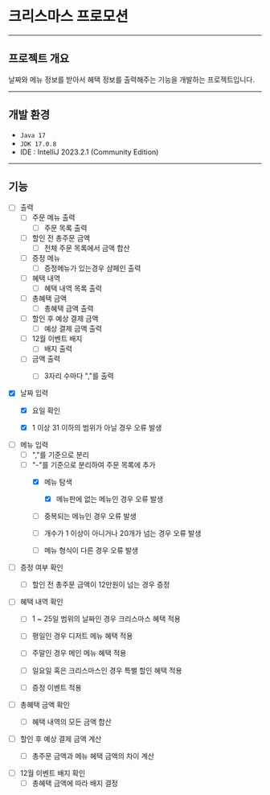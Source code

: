 # 크리스마스 프로모션

---

## 프로젝트 개요

날짜와 메뉴 정보를 받아서 혜택 정보를 출력해주는 기능을 개발하는 프로젝트입니다.

---

## 개발 환경

- ```Java 17```
- ```JDK 17.0.8```
- IDE : IntelliJ 2023.2.1 (Community Edition)

---

## 기능

- [ ] 출력
    - [ ] 주문 메뉴 출력
        - [ ] 주문 목록 출력
    - [ ] 할인 전 총주문 금액
        - [ ] 전체 주문 목록에서 금액 합산
    - [ ] 증정 메뉴
        - [ ] 증정메뉴가 있는경우 샴페인 출력
    - [ ] 혜택 내역
        - [ ] 혜택 내역 목록 출력
    - [ ] 총혜택 금액
        - [ ] 총혜택 금액 출력
    - [ ] 할인 후 예상 결제 금액
        - [ ] 예상 결제 금액 출력
    - [ ] 12월 이벤트 배지
        - [ ] 배지 출력
    - [ ] 금액 출력
        - [ ] 3자리 수마다 ","를 출력


- [x] 날짜 입력
    - [x] 요일 확인
    - [x] 1 이상 31 이하의 범위가 아닐 경우 오류 발생


- [ ] 메뉴 입력
    - [ ] ","를 기준으로 분리
    - [ ] "-"를 기준으로 분리하여 주문 목록에 추가
        - [x] 메뉴 탐색
          - [x] 메뉴판에 없는 메뉴인 경우 오류 발생
        - [ ] 중복되는 메뉴인 경우 오류 발생
        - [ ] 개수가 1 이상이 아니거나 20개가 넘는 경우 오류 발생
        - [ ] 메뉴 형식이 다른 경우 오류 발생


- [ ] 증정 여부 확인
    - [ ] 할인 전 총주문 금액이 12만원이 넘는 경우 증정


- [ ] 혜택 내역 확인
    - [ ] 1 ~ 25일 범위의 날짜인 경우 크리스마스 혜택 적용
    - [ ] 평일인 경우 디저트 메뉴 혜택 적용
    - [ ] 주말인 경우 메인 메뉴 혜택 적용
    - [ ] 일요일 혹은 크리스마스인 경우 특별 할인 혜택 적용
    - [ ] 증정 이벤트 적용


- [ ] 총혜택 금액 확인
    - [ ] 혜택 내역의 모든 금액 합산


- [ ] 할인 후 예상 결제 금액 계산
    - [ ] 총주문 금액과 메뉴 혜택 금액의 차이 계산


- [ ] 12월 이벤트 배지 확인
    - [ ] 총혜택 금액에 따라 배지 결정